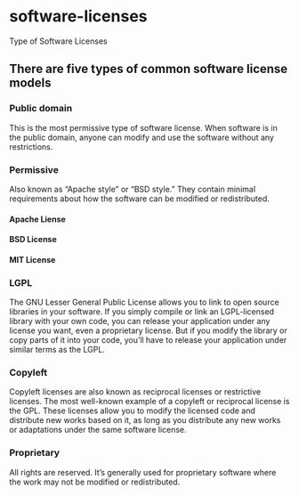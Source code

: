 # software-licenses
Type of Software Licenses

## There are five types of common software license models
### Public domain
This is the most permissive type of software license. When software is in the public domain, anyone can modify and use the software without any restrictions.
### Permissive
Also known as “Apache style” or “BSD style.” They contain minimal requirements about how the software can be modified or redistributed.
#### Apache Liense
#### BSD License
#### MIT License
### LGPL
The GNU Lesser General Public License allows you to link to open source libraries in your software. If you simply compile or link an LGPL-licensed library with your own code, you can release your application under any license you want, even a proprietary license. But if you modify the library or copy parts of it into your code, you’ll have to release your application under similar terms as the LGPL.
### Copyleft
Copyleft licenses are also known as reciprocal licenses or restrictive licenses. The most well-known example of a copyleft or reciprocal license is the GPL. These licenses allow you to modify the licensed code and distribute new works based on it, as long as you distribute any new works or adaptations under the same software license.
### Proprietary
All rights are reserved. It’s generally used for proprietary software where the work may not be modified or redistributed.
